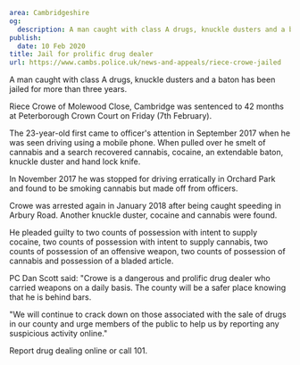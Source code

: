 ```yaml
area: Cambridgeshire
og:
  description: A man caught with class A drugs, knuckle dusters and a baton has been jailed for more than three years.
publish:
  date: 10 Feb 2020
title: Jail for prolific drug dealer
url: https://www.cambs.police.uk/news-and-appeals/riece-crowe-jailed
```

A man caught with class A drugs, knuckle dusters and a baton has been jailed for more than three years.

Riece Crowe of Molewood Close, Cambridge was sentenced to 42 months at Peterborough Crown Court on Friday (7th February).

The 23-year-old first came to officer's attention in September 2017 when he was seen driving using a mobile phone. When pulled over he smelt of cannabis and a search recovered cannabis, cocaine, an extendable baton, knuckle duster and hand lock knife.

In November 2017 he was stopped for driving erratically in Orchard Park and found to be smoking cannabis but made off from officers.

Crowe was arrested again in January 2018 after being caught speeding in Arbury Road. Another knuckle duster, cocaine and cannabis were found.

He pleaded guilty to two counts of possession with intent to supply cocaine, two counts of possession with intent to supply cannabis, two counts of possession of an offensive weapon, two counts of possession of cannabis and possession of a bladed article.

PC Dan Scott said: "Crowe is a dangerous and prolific drug dealer who carried weapons on a daily basis. The county will be a safer place knowing that he is behind bars.

"We will continue to crack down on those associated with the sale of drugs in our county and urge members of the public to help us by reporting any suspicious activity online."

Report drug dealing online or call 101.
